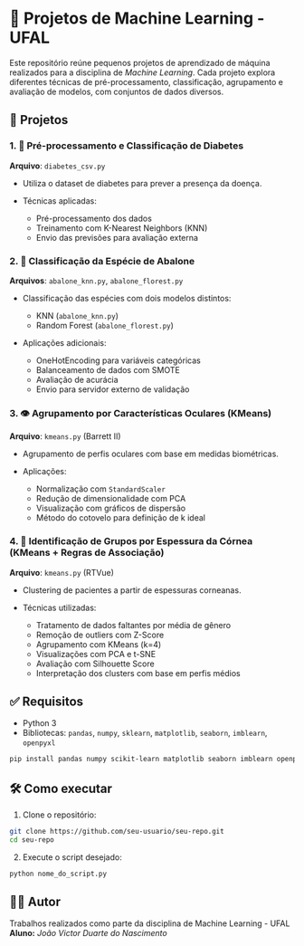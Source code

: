# 🧠 Projetos de Machine Learning - UFAL

Este repositório reúne pequenos projetos de aprendizado de máquina realizados para a disciplina de *Machine Learning*. Cada projeto explora diferentes técnicas de pré-processamento, classificação, agrupamento e avaliação de modelos, com conjuntos de dados diversos.

## 📁 Projetos

### 1. 🔬 Pré-processamento e Classificação de Diabetes

**Arquivo**: `diabetes_csv.py`

* Utiliza o dataset de diabetes para prever a presença da doença.
* Técnicas aplicadas:

  * Pré-processamento dos dados
  * Treinamento com K-Nearest Neighbors (KNN)
  * Envio das previsões para avaliação externa

### 2. 🐚 Classificação da Espécie de Abalone

**Arquivos**: `abalone_knn.py`, `abalone_florest.py`

* Classificação das espécies com dois modelos distintos:

  * KNN (`abalone_knn.py`)
  * Random Forest (`abalone_florest.py`)
* Aplicações adicionais:

  * OneHotEncoding para variáveis categóricas
  * Balanceamento de dados com SMOTE
  * Avaliação de acurácia
  * Envio para servidor externo de validação

### 3. 👁 Agrupamento por Características Oculares (KMeans)

**Arquivo**: `kmeans.py` (Barrett II)

* Agrupamento de perfis oculares com base em medidas biométricas.
* Aplicações:

  * Normalização com `StandardScaler`
  * Redução de dimensionalidade com PCA
  * Visualização com gráficos de dispersão
  * Método do cotovelo para definição de k ideal

### 4. 🧿 Identificação de Grupos por Espessura da Córnea (KMeans + Regras de Associação)

**Arquivo**: `kmeans.py` (RTVue)

* Clustering de pacientes a partir de espessuras corneanas.
* Técnicas utilizadas:

  * Tratamento de dados faltantes por média de gênero
  * Remoção de outliers com Z-Score
  * Agrupamento com KMeans (k=4)
  * Visualizações com PCA e t-SNE
  * Avaliação com Silhouette Score
  * Interpretação dos clusters com base em perfis médios

## ✅ Requisitos

* Python 3
* Bibliotecas: `pandas`, `numpy`, `sklearn`, `matplotlib`, `seaborn`, `imblearn`, `openpyxl`

```bash
pip install pandas numpy scikit-learn matplotlib seaborn imblearn openpyxl
```

## 🛠 Como executar

1. Clone o repositório:

```bash
git clone https://github.com/seu-usuario/seu-repo.git
cd seu-repo
```

2. Execute o script desejado:

```bash
python nome_do_script.py
```

## 👨‍💻 Autor

Trabalhos realizados como parte da disciplina de Machine Learning - UFAL
**Aluno:** *João Victor Duarte do Nascimento*


